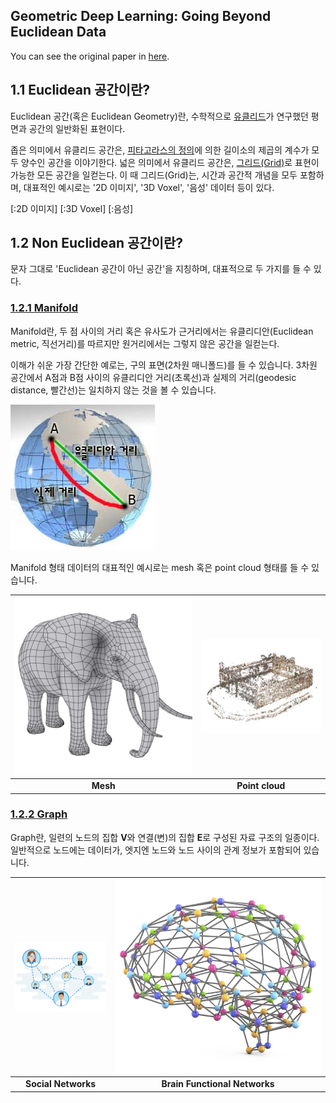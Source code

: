 Geometric Deep Learning: Going Beyond Euclidean Data
-------------------------------------------------------
You can see the original paper in [here](https://arxiv.org/pdf/1611.08097.pdf).

## 1.1 Euclidean 공간이란?

Euclidean 공간(혹은 Euclidean Geometry)란, 수학적으로 [유클리드]()가 연구했던 평면과 공간의 일반화된 표현이다.

좁은 의미에서 유클리드 공간은, [피타고라스의 정의]()에 의한 길이소의 제곱의 계수가 모두 양수인 공간을 이야기한다.
넓은 의미에서 유클리드 공간은, [그리드(Grid)]()로 표현이 가능한 모든 공간을 일컫는다.
이 때 그리드(Grid)는, 시간과 공간적 개념을 모두 포함하며, 대표적인 예시로는 '2D 이미지', '3D Voxel', '음성' 데이터 등이 있다.

[:2D 이미지]
[:3D Voxel]
[:음성]

## 1.2 Non Euclidean 공간이란?

문자 그대로 'Euclidean 공간이 아닌 공간'을 지칭하며, 대표적으로 두 가지를 들 수 있다.

### [1.2.1 Manifold]()

Manifold란, 두 점 사이의 거리 혹은 유사도가 근거리에서는 유클리디안(Euclidean metric, 직선거리)를 따르지만 원거리에서는 그렇지 않은 공간을 일컫는다.

이해가 쉬운 가장 간단한 예로는, 구의 표면(2차원 매니폴드)를 들 수 있습니다. 3차원 공간에서 A점과 B점 사이의 유클리디안 거리(초록선)과 실제의 거리(geodesic distance, 빨간선)는 일치하지 않는 것을 볼 수 있습니다.

![3D-Earth](./figures/3d_earth.jpg)

Manifold 형태 데이터의 대표적인 예시로는 mesh 혹은 point cloud 형태를 들 수 있습니다.

| ![mesh](./figures/mesh.jpg) | ![point-cloud](./figures/point_cloud.jpg) |
|:---:|:---:|
| **Mesh** | **Point cloud** |

### [1.2.2 Graph]()

Graph란, 일련의 노드의 집합 **V**와 연결(변)의 집합 **E**로 구성된 자료 구조의 일종이다.
일반적으로 노드에는 데이터가, 엣지엔 노드와 노드 사이의 관계 정보가 포함되어 있습니다.

| ![Social-network](./figures/social_network.png) | ![Brain-function](./figures/brain_functions.jpeg) |
|:---:|:---:|
| **Social Networks** | **Brain Functional Networks** |
